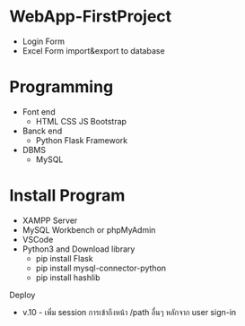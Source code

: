 # WebApp-FirstProject
 - Login Form
 - Excel Form import&export to database
 
# Programming
 - Font end
   - HTML CSS JS Bootstrap
 - Banck end
   - Python Flask Framework
 - DBMS
   - MySQL

# Install Program
- XAMPP Server
- MySQL Workbench or phpMyAdmin
- VSCode
- Python3 and Download library
  - pip install Flask
  - pip install mysql-connector-python
  - pip install hashlib
  

Deploy
- v.10  - เพิ่ม session การเข้าถึงหน้า /path อื่นๆ หลักจาก user sign-in
